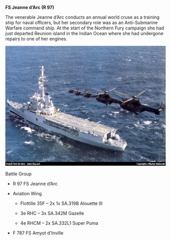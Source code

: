 **FS Jeanne d’Arc (R 97)**

The venerable Jeanne d’Arc conducts an annual world cruse as a training
ship for naval officers, but her secondary role was as an Anti-Submarine
Warfare command ship. At the start of the Northern Fury campaign she had
just departed Reunion island in the Indian Ocean where she had undergone
repairs to one of her engines.

<img src="/assets\images\nato\fr\navy\carriers\jeanne-d-arc\image1.jpg" style="width:6.5in;height:3.92917in" />

Battle Group

-   R 97 FS Jeanne d’Arc

-   Aviation Wing

    -   Flottille 35F – 2x 1x SA.319B Alouette III

    -   3e RHC – 3x SA.342M Gazelle

    -   4e RHCM – 2x SA.332L1 Super Puma

-   F 787 FS Amyot d'Inville
